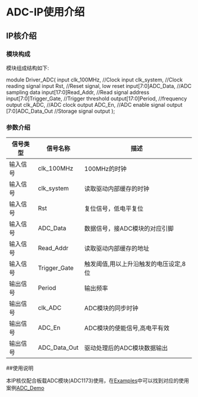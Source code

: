 # ADC-IP使用介绍

## IP核介绍

### 模块构成

  模块组成结构如下:

module Driver_ADC(
  input clk_100MHz,       //Clock
  input clk_system,       //Clock reading signal
  input Rst,              //Reset signal, low reset
  input[7:0]ADC_Data,     //ADC sampling data
  input[17:0]Read_Addr,   //Read signal address
  input[7:0]Trigger_Gate, //Trigger threshold
  output[17:0]Period,     //frequency
  output clk_ADC,         //ADC clock
  output ADC_En,          //ADC enable signal
  output [7:0]ADC_Data_Out //Storage signal output
  );

### 参数介绍
  
| **信号类型**    | **信号名称**    | **描述** |
| ----------- | ----------- | -------- |
| 输入信号 | clk_100MHz  | 100MHz的时钟             |
| 输入信号 | clk_system | 读取驱动内部缓存的时钟     |
| 输入信号 | Rst        | 复位信号，低电平复位       |
| 输入信号 | ADC_Data   | 数据信号，接ADC模块的对应引脚   |
| 输入信号 | Read_Addr  | 读取驱动内部缓存的地址   |
| 输入信号 | Trigger_Gate | 触发阈值,用以上升沿触发的电压设定,8位   |
| 输出信号 | Period     | 输出频率   |
| 输出信号 | clk_ADC    | ADC模块的同步时钟   |
| 输出信号 | ADC_En     | ADC模块的使能信号,高电平有效   |
| 输出信号 | ADC_Data_Out  | 驱动处理后的ADC模块数据输出   |

##使用说明

本IP核仅配合板载ADC模块(ADC1173)使用，在[Examples](/Examples)中可以找到对应的使用案例[ADC_Demo](/Examples/FPGA/4.Module-Interface/ADC-Interface)

